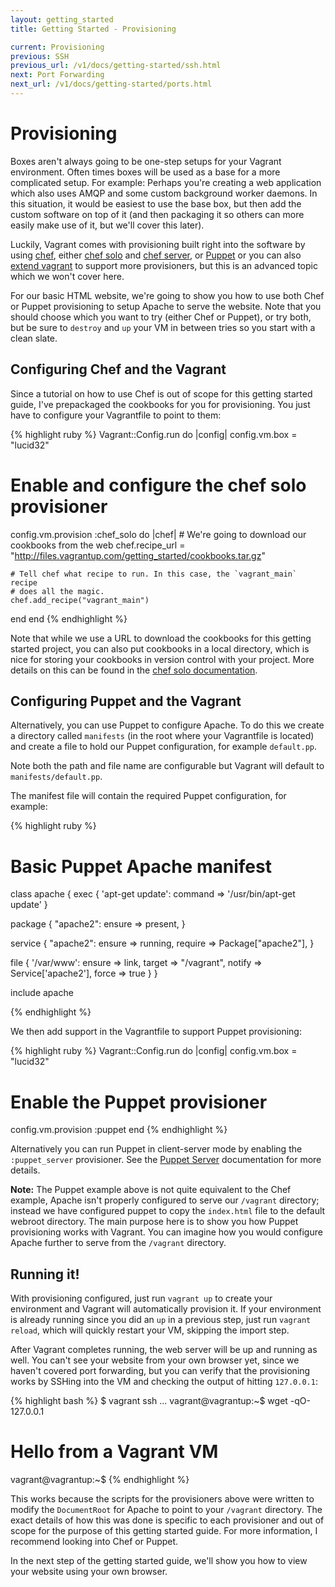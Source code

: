 ```yaml
---
layout: getting_started
title: Getting Started - Provisioning

current: Provisioning
previous: SSH
previous_url: /v1/docs/getting-started/ssh.html
next: Port Forwarding
next_url: /v1/docs/getting-started/ports.html
---
```

# Provisioning

Boxes aren't always going to be one-step setups for your Vagrant environment.
Often times boxes will be used as a base for a more complicated setup. For
example: Perhaps you're creating a web application which also uses AMQP and
some custom background worker daemons. In this situation, it would be easiest
to use the base box, but then add the custom software on top of it (and then
packaging it so others can more easily make use of it, but we'll cover this
later).

Luckily, Vagrant comes with provisioning built right into the software by
using [chef](http://www.opscode.com/chef), either [chef solo](http://wiki.opscode.com/display/chef/Chef+Solo)
and [chef server](http://wiki.opscode.com/display/chef/Chef+Server), or [Puppet](http://www.puppetlabs.com/puppet) or
you can also [extend vagrant](/v1/docs/provisioners/others.html) to support more provisioners, but this is an advanced topic
which we won't cover here.

For our basic HTML website, we're going to show you how to use both Chef or Puppet provisioning to setup Apache
to serve the website. Note that you should choose which you want to try (either Chef or Puppet),
or try both, but be sure to `destroy` and `up` your VM in between tries
so you start with a clean slate.

## Configuring Chef and the Vagrant

Since a tutorial on how to use Chef is out of scope for this getting started
guide, I've prepackaged the cookbooks for you for provisioning. You just have
to configure your Vagrantfile to point to them:

{% highlight ruby %}
Vagrant::Config.run do |config|
  config.vm.box = "lucid32"

  # Enable and configure the chef solo provisioner
  config.vm.provision :chef_solo do |chef|
    # We're going to download our cookbooks from the web
    chef.recipe_url = "http://files.vagrantup.com/getting_started/cookbooks.tar.gz"

    # Tell chef what recipe to run. In this case, the `vagrant_main` recipe
    # does all the magic.
    chef.add_recipe("vagrant_main")
  end
end
{% endhighlight %}

Note that while we use a URL to download the cookbooks for this getting
started project, you can also put cookbooks in a local directory, which is
nice for storing your cookbooks in version control with your project. More
details on this can be found in the [chef solo documentation](/v1/docs/provisioners/chef_solo.html).

## Configuring Puppet and the Vagrant

Alternatively, you can use Puppet to configure Apache.  To do this we create
a directory called `manifests` (in the root where your Vagrantfile is located)
and create a file to hold our Puppet configuration, for example `default.pp`.

Note both the path and file name are configurable but Vagrant will default
to `manifests/default.pp`.

The manifest file will contain the required Puppet configuration, for example:

{% highlight ruby %}
# Basic Puppet Apache manifest

class apache {
  exec { 'apt-get update':
    command => '/usr/bin/apt-get update'
  }

  package { "apache2":
    ensure => present,
  }

  service { "apache2":
    ensure => running,
    require => Package["apache2"],
  }

  file { '/var/www':
    ensure => link,
    target => "/vagrant",
    notify => Service['apache2'],
    force  => true
  }
}

include apache

{% endhighlight %}

We then add support in the Vagrantfile to support Puppet provisioning:

{% highlight ruby %}
Vagrant::Config.run do |config|
  config.vm.box = "lucid32"

  # Enable the Puppet provisioner
  config.vm.provision :puppet
end
{% endhighlight %}

Alternatively you can run Puppet in client-server mode by enabling the `:puppet_server` provisioner.  See the [Puppet Server](/v1/docs/provisioners/puppet_server.html) documentation for more details.

**Note:** The Puppet example above is not quite equivalent to the Chef example,
Apache isn't properly configured to serve our `/vagrant` directory; instead we
have configured puppet to copy the `index.html` file to the default webroot
directory. The main purpose here is to show you how Puppet provisioning works
with Vagrant. You can imagine how you would configure Apache further to serve
from the `/vagrant` directory.

## Running it!

With provisioning configured, just run `vagrant up` to create your environment
and Vagrant will automatically provision it. If your environment is already
running since you did an `up` in a previous step, just run `vagrant reload`,
which will quickly restart your VM, skipping the import step.

After Vagrant completes running, the web server will be up and running as well.
You can't see your website from your own browser yet, since we haven't covered
port forwarding, but you can verify that the provisioning works by SSHing into
the VM and checking the output of hitting `127.0.0.1`:

{% highlight bash %}
$ vagrant ssh
...
vagrant@vagrantup:~$ wget -qO- 127.0.0.1
<h1>Hello from a Vagrant VM</h1>
vagrant@vagrantup:~$
{% endhighlight %}

This works because the scripts for the provisioners above were written to
modify the `DocumentRoot` for Apache to point to your `/vagrant` directory.
The exact details of how this was done is specific to each provisioner and
out of scope for the purpose of this getting started guide. For more
information, I recommend looking into Chef or Puppet.

In the next step of the getting started guide, we'll show you how to view
your website using your own browser.
